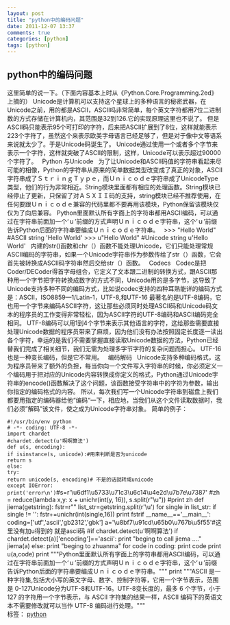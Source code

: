 ```yaml
---
layout: post
title: "python中的编码问题"
date: 2011-12-07 13:37
comments: true
categories: [python]
tags: [python]
---
```

## python中的编码问题
这里简单的说一下。（下面内容基本上时从《Python.Core.Programming.2ed》上摘的）
Unicode是计算机可以支持这个星球上的多种语言的秘密武器，在Unicode之前，用的都是ASCII，ASCII吗非常简单，每个英文字符都用7位二进制数的方式存储在计算机内，其范围是32到126.它的实现原理这里也不说了。
但是ASCII码只能表示95个可打印的字符，后来把ASCII扩展到了8位，这样就能表示223个字符了，虽然这个来表示欧美字母语言已经足够了，但是对于像中文等语系来说就太少了。于是Unicode码诞生了。
Unicode通过使用一个或者多个字节来表示一个字符，这样就突破了ASCII的限制，这样，Unicode可以表示超过90000个字符了。
 
Python 与Unicode
 
为了让Unicode和ASCII码值的字符串看起来尽可能的相像，Python的字符串从原来的简单数据类型改变成了真正的对象，ASCII字符串成了ＳｔｒｉｎｇＴｙｐｅ，而Ｕｎｉｃｏｄｅ字符串成了UnicodeType类型，他们的行为非常相近。String模块里面都有相应的处理函数。String模块已经停止了更新，只保留了对ＡＳＸＩＩ码的支持，string模块已经不推荐使用，在任何要跟Ｕｎｉｃｏｄｅ兼容的代码里都不要再用该模块，Python保留该模块仅仅为了向后兼容。
Python里面默认所有字面上的字符串都用ASCII编码，可以通过在字符串前面加一个‘ｕ’前缀的方式声明Ｕｎｉｃｏｄｅ字符串，这个‘ｕ’前缀告诉Python后面的字符串要编成Ｕｎｉｃｏｄｅ字符串。
 
&gt;&gt;&gt; "Hello World" #ASCII string
'Hello World'
&gt;&gt;&gt; u"Hello World" #Unicode string
u'Hello World'
 
内建的str()函数和chr（）函数不能处理Unicode，它们只能处理常规ASCII编码的字符串，如果一个Unicode字符串作为参数传给了str（）函数，它会首先被转换成ASCII码字符串然后交给str（）函数。
 
Codecs
 
Codec是把Coder/DECoder得首字母组合，它定义了文本跟二进制的转换方式，跟ASCII那种用一个字节把字符转换成数字的方式不同，Unicode用的是多字节，这导致了Unicode支持多种不同的编码方式，比如说codec支持的四种耳熟能详的编码方式是：ASCII，ISO8859—1/Latin-1，UTF-8,和UTF-16
最著名的是UTF-8编码，它也用一个字节来编码ASCII字符，这让那些必须同时处理ASCII码和Unicode码文本的程序员的工作变得非常轻松，因为ASCII字符的UTF-8编码和ASCII编码完全相同。
UTF-8编码可以用1到4个字节来表示其他语言的字符，这给那些需要直接处理Unicode数据的程序员带来了麻烦，因为他们没有办法按照固定长度逐一读出各个字符，幸运的是我们不需要掌握直接读取Unicode数据的方法，Python已经替我们完成了相关细节，我们无需为处理多字节字符的复杂问题而担心。
UTF-16也是一种变长编码，但是它不常用。
 
编码解码
 
Unicode支持多种编码格式，这为程序员带来了额外的负担，每当你向一个文件写入字符串的时候，你必须定义一个编码用于把对应的Unicode内容转换成你定义的格式，Python通过Unicode字符串的encode()函数解决了这个问题，该函数接受字符串中的字符为参数，输出你指定的编码格式的内容。
所以，每次我们写一个Unicode字符串到磁盘上我们都要用指定的编码器给他“编码“一下，相应地，当我们从这个文件读取数据时，我们必须”解码”该文件，使之成为Unicode字符串对象。
简单的例子：
<div><code>#!/usr/bin/env python
# -*- coding: UTF-8 -*-
import chardet
#chardet.detect(u'啊啊算法')
def u(s, encoding):
if isinstance(s, unicode):#用来判断是否为unicode
return s
else:
try:
return unicode(s, encoding)# 不是的话就转成unicode
except IOError:
print('error\n')</code>#s=r'\u6df1\u5733\u71c3\u6c14\u4e2d\u7b7e\u7387'
#zh = reduce(lambda x,y: x + unichr(int(y, 16)), s.split(r"\u"))
#print zh
def jiema(getstring):
fstr=r""
list_str=getstring.split(r'\u')
for single in list_str:
if single != '':
fstr+=unichr(int(single,16))
print fstrif __name__=='__main__':
coding=['utf','ascii','gb2312','gbk']
a='\u8bf7\u91cd\u65b0\u767b\u5f55'#这里没有加u得到的 就是ascii码
#if chardet.detect(u'啊啊算法')
if chardet.detect(a)['encoding']=='ascii':
print "beging to call jiema ...."
jiema(a)
else:
print "beging to zhuanma"
for code in coding:
print code
print u(a,code)
print """Python里面默认所有字面上的字符串都用ASCII编码，可以通过在字符串前面加一个‘ｕ’前缀的方式声明Ｕｎｉｃｏｄｅ字符串，这个‘ｕ’前缀告诉Python后面的字符串要编成Ｕｎｉｃｏｄｅ字符串。"""
print """ASCII 是一种字符集,包括大小写的英文字母、数字、控制字符等，它用一个字节表示，范围是 0-127Unicode分为UTF-8和UTF-16。UTF-8变长度的，最多 6 个字节，小于 127 的字符用一个字节表示，与 ASCII 字符集的结果一样，ASCII 编码下的英语文本不需要修改就可以当作 UTF-8 编码进行处理。"""
<div>标签： <a href="http://jhjguxin.hwcrazy.com/tag/python/">python</a></div>
</div>

